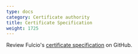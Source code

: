 ```yaml
---
type: docs
category: Certificate authority
title: Certificate Specification
weight: 1725
---
```


Review Fulcio's [certificate specification](https://github.com/sigstore/fulcio/blob/main/docs/certificate-specification.md) on GitHub.
